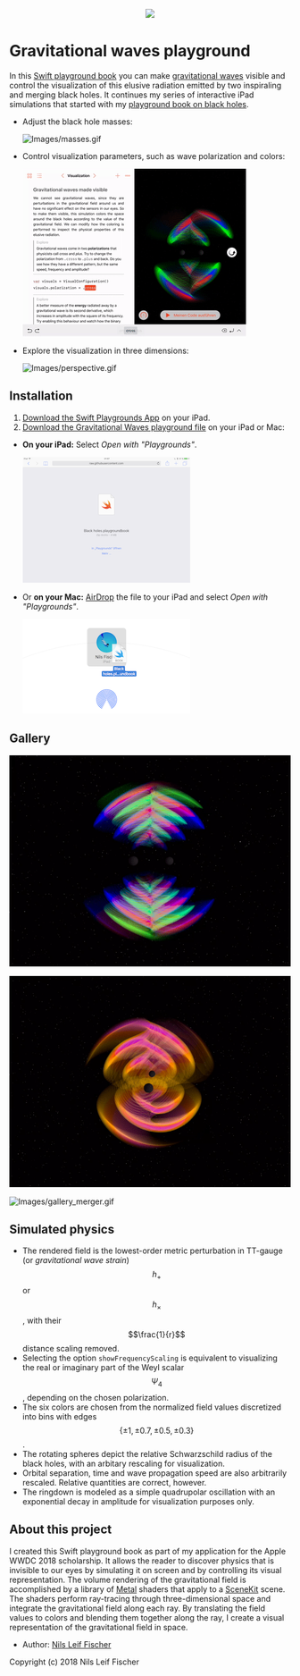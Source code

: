 
<p align="center"><img src="https://raw.githubusercontent.com/nilsleiffischer/gravitational-waves-playground/master/banner.png"></p>

# Gravitational waves playground

In this [Swift playground book](http://www.apple.com/swift/playgrounds/) you can make [gravitational waves](https://en.wikipedia.org/wiki/Gravitational_wave) visible and control the visualization of this elusive radiation emitted by two inspiraling and merging black holes. It continues my series of interactive iPad simulations that started with my [playground book on black holes](https://nilsleiffischer.de/black-holes-playground/).

- Adjust the black hole masses:

  ![Images/masses.gif](Images/masses.gif)

- Control visualization parameters, such as wave polarization and colors:

  ![Images/polarization.gif](Images/polarization.gif)

- Explore the visualization in three dimensions:

  ![Images/perspective.gif](Images/perspective.gif)


## Installation

1. [Download the Swift Playgrounds App](https://itunes.apple.com/WebObjects/MZStore.woa/wa/viewSoftware?id=908519492&mt=8&ls=1) on your iPad.
2. [Download the Gravitational Waves playground file](https://github.com/nilsleiffischer/gravitational-waves-playground/raw/master/dist/Gravitational%20waves.playgroundbook.zip) on your iPad or Mac:

  - **On your iPad:** Select _Open with "Playgrounds"_.

    ![iPad download](Images/ipad_download.png)

  - Or **on your Mac:** [AirDrop](https://support.apple.com/en-us/HT203106) the file to your iPad and select _Open with "Playgrounds"_.

    ![AirDrop](Images/airdrop.png)


## Gallery

![Images/gallery_rgb.gif](Images/gallery_rgb.gif)

![Images/gallery_red.gif](Images/gallery_red.gif)

![Images/gallery_merger.gif](Images/gallery_merger.gif)


## Simulated physics

- The rendered field is the lowest-order metric perturbation in TT-gauge (or _gravitational wave strain_) $$h_+$$ or $$h_\times$$, with their $$\frac{1}{r}$$ distance scaling removed.
- Selecting the option `showFrequencyScaling` is equivalent to visualizing the real or imaginary part of the Weyl scalar $$\Psi_4$$, depending on the chosen polarization.
- The six colors are chosen from the normalized field values discretized into bins with edges $$\left\{\pm 1, \pm 0.7, \pm 0.5, \pm 0.3\right\}$$.
- The rotating spheres depict the relative Schwarzschild radius of the black holes, with an arbitary rescaling for visualization.
- Orbital separation, time and wave propagation speed are also arbitrarily rescaled. Relative quantities are correct, however.
- The ringdown is modeled as a simple quadrupolar oscillation with an exponential decay in amplitude for visualization purposes only.


## About this project

I created this Swift playground book as part of my application for the Apple WWDC 2018 scholarship. It allows the reader to discover physics that is invisible to our eyes by simulating it on screen and by controlling its visual representation. The volume rendering of the gravitational field is accomplished by a library of [Metal](https://developer.apple.com/metal/) shaders that apply to a [SceneKit](https://developer.apple.com/scenekit/) scene. The shaders perform ray-tracing through three-dimensional space and integrate the gravitational field along each ray. By translating the field values to colors and blending them together along the ray, I create a visual representation of the gravitational field in space.

- Author: [Nils Leif Fischer](https://nilsleiffischer.de)

Copyright (c) 2018 Nils Leif Fischer
